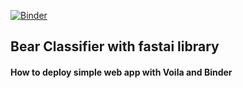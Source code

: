 [![Binder](https://mybinder.org/badge_logo.svg)](https://mybinder.org/v2/gh/andreeas26/fastai_bear_classifier/40d96fb988cbf422264220d83905fadc87600f52?filepath=bear_classifier.ipynb)
## Bear Classifier with fastai library
#### How to deploy simple web app with Voila and Binder

